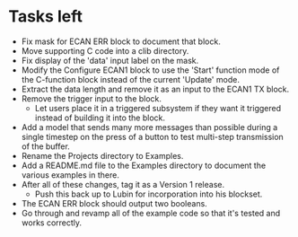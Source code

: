 # Tasks left

* Fix mask for ECAN ERR block to document that block.
* Move supporting C code into a clib directory.
* Fix display of the 'data' input label on the mask.
* Modify the Configure ECAN1 block to use the 'Start' function mode of the C-function block instead of the current 'Update' mode.
* Extract the data length and remove it as an input to the ECAN1 TX block.
* Remove the trigger input to the block.
    * Let users place it in a triggered subsystem if they want it triggered instead of building it into the block.
* Add a model that sends many more messages than possible during a single timestep on the press of a button to test multi-step transmission of the buffer.
* Rename the Projects directory to Examples.
* Add a README.md file to the Examples directory to document the various examples in there.
* After all of these changes, tag it as a Version 1 release.
    * Push this back up to Lubin for incorporation into his blockset.
* The ECAN ERR block should output two booleans.
* Go through and revamp all of the example code so that it's tested and works correctly.